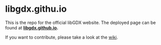 # libgdx.githu.io

This is the repo for the official libGDX website. The deployed page can be found at **[libgdx.github.io](https://libgdx.github.io/).**

If you want to contribute, please take a look at the [wiki](https://github.com/libgdx/libgdx.github.io/wiki).
